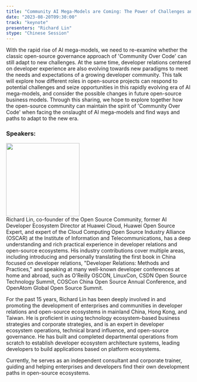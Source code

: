 ```yaml
---
title: "Community AI Mega-Models are Coming: The Power of Challenges and Opportunities in Open Source Governance and Developer Relations."
date: "2023-08-20T09:30:00" 
track: "keynote"
presenters: "Richard Lin"
stype: "Chinese Session"
---
```

With the rapid rise of AI mega-models, we need to re-examine whether the classic open-source governance approach of 'Community Over Code' can still adapt to new challenges. At the same time, developer relations centered on developer experience are also evolving towards new paradigms to meet the needs and expectations of a growing developer community. This talk will explore how different roles in open-source projects can respond to potential challenges and seize opportunities in this rapidly evolving era of AI mega-models, and consider the possible changes in future open-source business models. Through this sharing, we hope to explore together how the open-source community can maintain the spirit of 'Community Over Code' when facing the onslaught of AI mega-models and find ways and paths to adapt to the new era.

 ### Speakers: 
 <img src="https://img.bagevent.com/resource/20230728/1115584271016.jpg" width="200" /><br>Richard Lin, co-founder of the Open Source Community, former AI Developer Ecosystem Director at Huawei Cloud, Huawei Open Source Expert, and expert of the Cloud Computing Open Source Industry Alliance (OSCAR) at the Institute of Information and Telecommunications, has a deep understanding and rich practical experience in developer relations and open-source ecosystems. His industry contributions cover multiple areas, including introducing and personally translating the first book in China focused on developer relations, "Developer Relations: Methods and Practices," and speaking at many well-known developer conferences at home and abroad, such as O'Reilly OSCON, LinuxCon, CSDN Open Source Technology Summit, COSCon China Open Source Annual Conference, and OpenAtom Global Open Source Summit.

For the past 15 years, Richard Lin has been deeply involved in and promoting the development of enterprises and communities in developer relations and open-source ecosystems in mainland China, Hong Kong, and Taiwan. He is proficient in using technology ecosystem-based business strategies and corporate strategies, and is an expert in developer ecosystem operations, technical brand influence, and open-source governance. He has built and completed departmental operations from scratch to establish developer ecosystem architecture systems, leading developers to build applications based on platform ecosystems.

Currently, he serves as an independent consultant and corporate trainer, guiding and helping enterprises and developers find their own development paths in open-source ecosystems.

 <br><br>